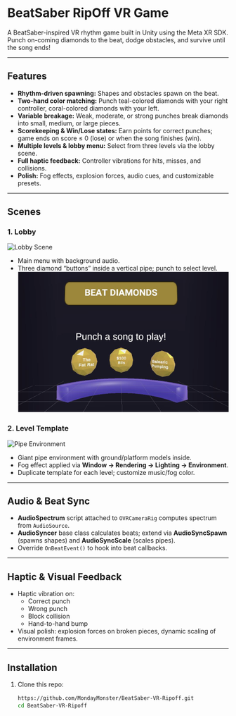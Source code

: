 # BeatSaber RipOff VR Game

A BeatSaber-inspired VR rhythm game built in Unity using the Meta XR SDK. Punch on-coming diamonds to the beat, dodge obstacles, and survive until the song ends!


---

## Features

- **Rhythm-driven spawning:** Shapes and obstacles spawn on the beat.  
- **Two-hand color matching:** Punch teal-colored diamonds with your right controller, coral-colored diamonds with your left.  
- **Variable breakage:** Weak, moderate, or strong punches break diamonds into small, medium, or large pieces.  
- **Scorekeeping & Win/Lose states:** Earn points for correct punches; game ends on score ≤ 0 (lose) or when the song finishes (win).  
- **Multiple levels & lobby menu:** Select from three levels via the lobby scene.  
- **Full haptic feedback:** Controller vibrations for hits, misses, and collisions.  
- **Polish:** Fog effects, explosion forces, audio cues, and customizable presets.  

---

## Scenes

### 1. Lobby  
![Lobby Scene](assets/images/lobby_scene.png)  
- Main menu with background audio.  
- Three diamond “buttons” inside a vertical pipe; punch to select level.
![Short alt text](./images/img1.png)


### 2. Level Template  
![Pipe Environment](assets/images/pipe_environment.png)  
- Giant pipe environment with ground/platform models inside.  
- Fog effect applied via **Window → Rendering → Lighting → Environment**.  
- Duplicate template for each level; customize music/fog color. 

---

## Audio & Beat Sync

- **AudioSpectrum** script attached to `OVRCameraRig` computes spectrum from `AudioSource`.  
- **AudioSyncer** base class calculates beats; extend via **AudioSyncSpawn** (spawns shapes) and **AudioSyncScale** (scales pipes).  
- Override `OnBeatEvent()` to hook into beat callbacks. 

---

## Haptic & Visual Feedback

- Haptic vibration on:
  - Correct punch  
  - Wrong punch  
  - Block collision  
  - Hand-to-hand bump  
- Visual polish: explosion forces on broken pieces, dynamic scaling of environment frames. 
---

## Installation

1. Clone this repo:  
   ```bash
   https://github.com/MondayMonster/BeatSaber-VR-Ripoff.git
   cd BeatSaber-VR-Ripoff
